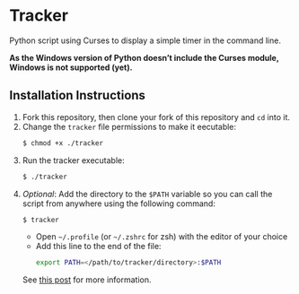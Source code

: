 # Tracker

Python script using Curses to display a simple timer in the command line.

**As the Windows version of Python doesn’t include the Curses module, Windows is not supported (yet).**

## Installation Instructions

1. Fork this repository, then clone your fork of this repository and `cd` into it.
2. Change the `tracker` file permissions to make it eecutable:
   ```bash
   $ chmod +x ./tracker
   ```
3. Run the tracker executable:
   ```bash
   $ ./tracker
   ```
4. *Optional*: Add the directory to the `$PATH` variable so you can call the script from anywhere using the following command:
   ```bash
   $ tracker
   ```
   - Open `~/.profile` (or `~/.zshrc` for zsh) with the editor of your choice
   - Add this line to the end of the file:
        ```bash
        export PATH=</path/to/tracker/directory>:$PATH
        ```
    See [this post](https://unix.stackexchange.com/questions/26047/how-to-correctly-add-a-path-to-path) for more information.
